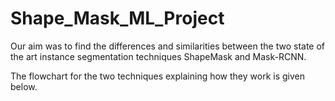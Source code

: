# Shape_Mask_ML_Project
Our aim was to find the differences and similarities between the two state of the art instance segmentation techniques ShapeMask and Mask-RCNN.

The flowchart for the two techniques explaining how they work is given below.
